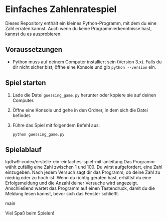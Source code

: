 # Einfaches Zahlenratespiel

Dieses Repository enthält ein kleines Python-Programm, mit dem du eine Zahl erraten kannst. Auch wenn du keine Programmierkenntnisse hast, kannst du es ausprobieren.

## Voraussetzungen

* Python muss auf deinem Computer installiert sein (Version 3.x). Falls du dir nicht sicher bist, öffne eine Konsole und gib `python --version` ein.

## Spiel starten

1. Lade die Datei `guessing_game.py` herunter oder kopiere sie auf deinen Computer.
2. Öffne eine Konsole und gehe in den Ordner, in dem sich die Datei befindet.
3. Führe das Spiel mit folgendem Befehl aus:

   ```
   python guessing_game.py
   ```

## Spielablauf

 lqdtw9-codex/erstelle-ein-einfaches-spiel-mit-anleitung
Das Programm wählt zufällig eine Zahl zwischen 1 und 100. Du wirst aufgefordert, eine Zahl einzugeben. Nach jedem Versuch sagt dir das Programm, ob deine Zahl zu niedrig oder zu hoch ist. Wenn du richtig geraten hast, erhältst du eine Erfolgsmeldung und die Anzahl deiner Versuche wird angezeigt. Anschließend wartet das Programm auf einen Tastendruck, damit du die Meldung lesen kannst, bevor sich das Fenster schließt.

 main

Viel Spaß beim Spielen!

